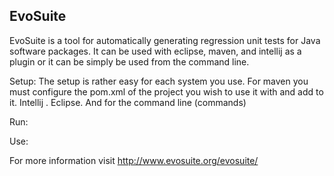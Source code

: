 ## EvoSuite

EvoSuite is a tool for automatically generating regression unit tests for Java software packages. It can be used with eclipse, maven, and intellij as a plugin or it can be simply be used from the command line.

Setup: The setup is rather easy for each system you use. For maven you must configure the pom.xml of the project you wish to use it with and add to it. Intellij . Eclipse. And for the command line (commands)

Run:

Use:


For more information visit http://www.evosuite.org/evosuite/
